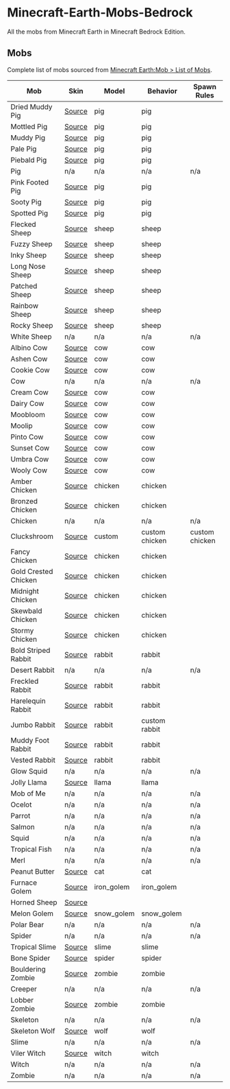 # Minecraft-Earth-Mobs-Bedrock
All the mobs from Minecraft Earth in Minecraft Bedrock Edition.

## Mobs
Complete list of mobs sourced from [Minecraft Earth:Mob > List of Mobs](https://minecraft.fandom.com/wiki/Minecraft_Earth:Mob#List_of_mobs).

|	Mob	|	Skin			|	Model	|	Behavior	|	Spawn Rules	|
|	---	|	---			|	---	|	---	|	---	|
|	Dried Muddy Pig	|	[Source](	https://www.planetminecraft.com/mob-skin/dried-muddy-pig-5629782/	)	|	pig	|	pig	|		|
|	Mottled Pig	|	[Source](	https://www.planetminecraft.com/mob-skin/mottled-pig/	)	|	pig	|	pig	|		|
|	Muddy Pig	|	[Source](	https://www.planetminecraft.com/mob-skin/muddy-pig-minecraft-earth/	)	|	pig	|	pig	|		|
|	Pale Pig	|	[Source](	https://www.planetminecraft.com/mob-skin/pale-pig-minecraft-earth-4690389/	)	|	pig	|	pig	|		|
|	Piebald Pig	|	[Source](	https://www.planetminecraft.com/mob-skin/piebald-pig/	)	|	pig	|	pig	|		|
|	Pig	|		n/a		|	n/a	|	n/a	|	n/a	|
|	Pink Footed Pig	|	[Source](	https://www.planetminecraft.com/mob-skin/sooty-pig-minecraft-earth/	)	|	pig	|	pig	|		|
|	Sooty Pig	|	[Source](	https://www.planetminecraft.com/mob-skin/pink-footed-pig-minecraft-earth/	)	|	pig	|	pig	|		|
|	Spotted Pig	|	[Source](	https://www.planetminecraft.com/mob-skin/spotted-pig-5000277/	)	|	pig	|	pig	|		|
|	Flecked Sheep	|	[Source](	https://www.planetminecraft.com/mob-skin/flecked-sheep-minecraft-earth-4665432/	)	|	sheep	|	sheep	|		|
|	Fuzzy Sheep	|	[Source](	https://www.planetminecraft.com/mob-skin/fuzzy-sheep-minecraft-earth/	)	|	sheep	|	sheep	|		|
|	Inky Sheep	|	[Source](	https://minecraft.fandom.com/wiki/Minecraft_Earth:Inky_Sheep?file=Inky_Sheep_%2528texture%2529.png	)	|	sheep	|	sheep	|		|
|	Long Nose Sheep	|	[Source](	https://www.planetminecraft.com/mob-skin/long-nosed-sheep-minecraft-earth/	)	|	sheep	|	sheep	|		|
|	Patched Sheep	|	[Source](	https://www.planetminecraft.com/mob-skin/patched-sheep-minecraft-earth/	)	|	sheep	|	sheep	|		|
|	Rainbow Sheep	|	[Source](	https://www.planetminecraft.com/mob-skin/rainbow-sheep-minecraft-earth/	)	|	sheep	|	sheep	|		|
|	Rocky Sheep	|	[Source](	https://www.planetminecraft.com/mob-skin/rocky-sheep-minecraft-earth-4773374/	)	|	sheep	|	sheep	|		|
|	White Sheep	|		n/a		|	n/a	|	n/a	|	n/a	|
|	Albino Cow	|	[Source](	https://www.planetminecraft.com/mob-skin/albino-cow-minecraft-earth-4669421/	)	|	cow	|	cow	|		|
|	Ashen Cow	|	[Source](	https://www.planetminecraft.com/mob-skin/ashen-cow-minecraft-earth-4669426/	)	|	cow	|	cow	|		|
|	Cookie Cow	|	[Source](	https://www.planetminecraft.com/mob-skin/cookie-cow/	)	|	cow	|	cow	|		|
|	Cow	|		n/a		|	n/a	|	n/a	|	n/a	|
|	Cream Cow	|	[Source](	https://www.planetminecraft.com/mob-skin/brule-cow-minecraft-earth-reupload/	)	|	cow	|	cow	|		|
|	Dairy Cow	|	[Source](	https://www.planetminecraft.com/mob-skin/dairy-cow-minecraft-earth-reupload/	)	|	cow	|	cow	|		|
|	Moobloom	|	[Source](	https://www.planetminecraft.com/mob-skin/moobloom-minecraft-earth/	)	|	cow	|	cow	|		|
|	Moolip	|	[Source](	https://www.planetminecraft.com/mob-skin/moolip-minecraft-earth/	)	|	cow	|	cow	|		|
|	Pinto Cow	|	[Source](	https://www.planetminecraft.com/mob-skin/pinto-cow-minecraft-earth/	)	|	cow	|	cow	|		|
|	Sunset Cow	|	[Source](	https://www.planetminecraft.com/mob-skin/sunset-cow-minecraft-earth/	)	|	cow	|	cow	|		|
|	Umbra Cow	|	[Source](	https://www.planetminecraft.com/mob-skin/umbra-cow-minecraft-earth/	)	|	cow	|	cow	|		|
|	Wooly Cow	|	[Source](	https://www.planetminecraft.com/mob-skin/wooly-cow-5617279/	)	|	cow	|	cow	|		|
|	Amber Chicken	|	[Source](	https://www.planetminecraft.com/mob-skin/amber-chicken-minecraft-earth/	)	|	chicken	|	chicken	|		|
|	Bronzed Chicken	|	[Source](	https://www.planetminecraft.com/mob-skin/bronzed-chicken-minecraft-earth/	)	|	chicken	|	chicken	|		|
|	Chicken	|		n/a		|	n/a	|	n/a	|	n/a	|
|	Cluckshroom	|	[Source](	https://www.planetminecraft.com/mod/cluckshroom-5843577/	)	|	custom	|	custom chicken	|	custom chicken	|
|	Fancy Chicken	|	[Source](	https://www.planetminecraft.com/mob-skin/fancy-chicken-minecraft-earth/	)	|	chicken	|	chicken	|		|
|	Gold Crested Chicken	|	[Source](	https://www.planetminecraft.com/mob-skin/gold-crested-chicken-minecraft-earth/	)	|	chicken	|	chicken	|		|
|	Midnight Chicken	|	[Source](	https://www.planetminecraft.com/mob-skin/midnight-chicken-minecraft-earth/	)	|	chicken	|	chicken	|		|
|	Skewbald Chicken	|	[Source](	https://www.planetminecraft.com/mob-skin/skewbald-chicken-minecraft-earth/	)	|	chicken	|	chicken	|		|
|	Stormy Chicken	|	[Source](	https://www.planetminecraft.com/mob-skin/stormy-chicken-minecraft-earth-4669418/	)	|	chicken	|	chicken	|		|
|	Bold Striped Rabbit	|	[Source](	https://www.planetminecraft.com/mob-skin/bold-stripedrabbit-minecraft-earth/	)	|	rabbit	|	rabbit	|		|
|	Desert Rabbit	|		n/a		|	n/a	|	n/a	|	n/a	|
|	Freckled Rabbit	|	[Source](	https://www.planetminecraft.com/mob-skin/freckled-rabbit-minecraft-earth/	)	|	rabbit	|	rabbit	|		|
|	Harelequin Rabbit	|	[Source](	https://www.planetminecraft.com/mob-skin/harelequin-rabbit-minecraft-earth/	)	|	rabbit	|	rabbit	|		|
|	Jumbo Rabbit	|	[Source](	https://minecraft.fandom.com/wiki/Minecraft_Earth:Jumbo_Rabbit?file=Jumbo_Rabbit_%2528texture%2529.png	)	|	rabbit	|	custom rabbit	|		|
|	Muddy Foot Rabbit	|	[Source](	https://minecraft.fandom.com/wiki/Minecraft_Earth:Muddy_Foot_Rabbit?file=Muddy_Foot_Rabbit_%2528texture%2529.png	)	|	rabbit	|	rabbit	|		|
|	Vested Rabbit	|	[Source](	https://www.planetminecraft.com/mob-skin/vested-rabbit-minecraft-earth/	)	|	rabbit	|	rabbit	|		|
|	Glow Squid	|		n/a		|	n/a	|	n/a	|	n/a	|
|	Jolly Llama	|	[Source](	https://www.planetminecraft.com/resources/?keywords=jolly+llama	)	|	llama	|	llama	|		|
|	Mob of Me	|		n/a		|	n/a	|	n/a	|	n/a	|
|	Ocelot	|		n/a		|	n/a	|	n/a	|	n/a	|
|	Parrot	|		n/a		|	n/a	|	n/a	|	n/a	|
|	Salmon	|		n/a		|	n/a	|	n/a	|	n/a	|
|	Squid	|		n/a		|	n/a	|	n/a	|	n/a	|
|	Tropical Fish	|		n/a		|	n/a	|	n/a	|	n/a	|
|	Merl	|		n/a		|	n/a	|	n/a	|	n/a	|
|	Peanut Butter	|	[Source](	https://www.planetminecraft.com/mob-skin/dyed-cat-4935757/	)	|	cat	|	cat	|		|
|	Furnace Golem	|	[Source](	https://www.planetminecraft.com/mob-skin/furnace-golem-minecraft-earth/	)	|	iron_golem	|	iron_golem	|		|
|	Horned Sheep	|	[Source](		)	|		|		|		|
|	Melon Golem	|	[Source](	https://minecraft.fandom.com/wiki/Minecraft_Earth:Melon_Golem?file=Melon_Golem_%2528texture%2529.png	)	|	snow_golem	|	snow_golem	|		|
|	Polar Bear	|		n/a		|	n/a	|	n/a	|	n/a	|
|	Spider	|		n/a		|	n/a	|	n/a	|	n/a	|
|	Tropical Slime	|	[Source](	https://www.planetminecraft.com/mob-skin/tropical-slime-minecraft-earth-4573166/	)	|	slime	|	slime	|		|
|	Bone Spider	|	[Source](	https://www.planetminecraft.com/mob-skin/bone-spider-minecraft-earth/	)	|	spider	|	spider	|		|
|	Bouldering Zombie	|	[Source](	https://www.planetminecraft.com/mob-skin/bouldering-zombie-minecraft-earth/	)	|	zombie	|	zombie	|		|
|	Creeper	|		n/a		|	n/a	|	n/a	|	n/a	|
|	Lobber Zombie	|	[Source](	https://www.planetminecraft.com/mob-skin/lobber-zombie-minecraft-earth-4934944/	)	|	zombie	|	zombie	|		|
|	Skeleton	|		n/a		|	n/a	|	n/a	|	n/a	|
|	Skeleton Wolf	|	[Source](	https://www.planetminecraft.com/mob-skin/skeleton-wolf-minecraft-earth/	)	|	wolf	|	wolf	|		|
|	Slime	|		n/a		|	n/a	|	n/a	|	n/a	|
|	Viler Witch	|	[Source](	https://minecraft.fandom.com/wiki/Minecraft_Earth:Viler_Witch?file=Viler_Witch_%2528texture%2529.png	)	|	witch	|	witch	|		|
|	Witch	|		n/a		|	n/a	|	n/a	|	n/a	|
|	Zombie	|		n/a		|	n/a	|	n/a	|	n/a	|
